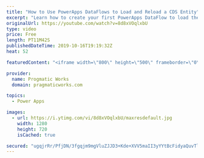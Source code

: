```yaml
---
title: "How to Use PowerApps DataFlows to Load and Reload a CDS Entity"
excerpt: "Learn how to create your first PowerApps DataFlow to load the Common Data Services (CDS) entity.   We love building apps and training companies! http://www.pragmaticworks.com"
originalUrl: https://youtube.com/watch?v=8d8xVOqlxbU
type: video
price: Free
length: PT11M42S
publishedDateTime: 2019-10-16T19:19:32Z
heat: 52

featuredContent: "<iframe width=\"800\" height=\"500\" frameborder=\"0\" src=\"https://www.youtube.com/embed/8d8xVOqlxbU\" allow=\"accelerometer; autoplay; encrypted-media; gyroscope; picture-in-picture\" allowfullscreen></iframe>"

provider:
  name: Progmatic Works
  domain: pragmaticworks.com

topics:
  - Power Apps

images:
  - url: https://i.ytimg.com/vi/8d8xVOqlxbU/maxresdefault.jpg
    width: 1280
    height: 720
    isCached: true

secured: "ugqjrRr/PfjDN/3fgqjm9mgVluZJJD3+Kde+XVV5maII3yYYtBcFidyaQuvTlQ+pMBIIo57D2rRgmhMLypyeMwRH6OTTkRR6j31rlOfWus8cHv1I9sRlqmrnN3A34Bb4a2qPGAe5cP3AXBONjQneyqHnFAJIM13yMYbHiARajuGI3s2nJG6Dn3pjMbx5xVOPSeP2KXpLSdSULdE0LreTHR9YYYkj+UVcoinUTxYSYxxcwNV1OZFdifVcdGlUS04xj3qa+ZT2p/296p9Exc3jHaAxbKwZbtm9MX+mrQ6ZRkhGGKnwwfsyWUYj9kV2gqQvYv7p9mTxcroYeX5xtOjTrU/tTdtqhE2ApsQaERXv4nZS6JknMvMXuzbhSrsDyoBQ0un4XdAwjwR0g+57ZwsDoBPsa0w+8BAgwJPWOO1sEbI=;meWfiad6I0dZTljmAHxF6A=="
---
```



